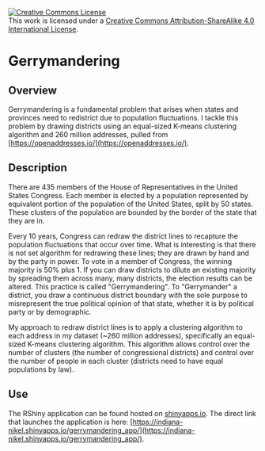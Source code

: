 <a rel="license" href="http://creativecommons.org/licenses/by-sa/4.0/"><img alt="Creative Commons License" style="border-width:0" src="https://i.creativecommons.org/l/by-sa/4.0/88x31.png" /></a><br />This work is licensed under a <a rel="license" href="http://creativecommons.org/licenses/by-sa/4.0/">Creative Commons Attribution-ShareAlike 4.0 International License</a>.

# Gerrymandering

## Overview

Gerrymandering is a fundamental problem that arises when states and provinces need to redistrict due to population fluctuations. I tackle this problem by drawing districts using an equal-sized K-means clustering algorithm and 260 million addresses, pulled from [https://openaddresses.io/](https://openaddresses.io/).

## Description

There are 435 members of the House of Representatives in the United States Congress. Each member is elected by a population represented by equivalent portion of the population of the United States, split by 50 states. These clusters of the population are bounded by the border of the state that they are in. 

Every 10 years, Congress can redraw the district lines to recapture the population fluctuations that occur over time. What is interesting is that there is not set algorithm for redrawing these lines; they are drawn by hand and by the party in power. To vote in a member of Congress, the winning majority is 50% plus 1. If you can draw districts to dilute an existing majority by spreading them across many, many districts, the election results can be altered. This practice is called "Gerrymandering". To "Gerrymander" a district, you draw a continuous district boundary with the sole purpose to misrepresent the true political opinion of that state, whether it is by political party or by demographic. 

My approach to redraw district lines is to apply a clustering algorithm to each address in my dataset (~260 million addresses), specifically an equal-sized K-means clustering algorithm. This algorithm allows control over the number of clusters (the number of congressional districts) and control over the number of people in each cluster (districts need to have equal populations by law). 

## Use

The RShiny application can be found hosted on [shinyapps.io](shinyapps.io). The direct link that launches the application is here: [https://indiana-nikel.shinyapps.io/gerrymandering_app/](https://indiana-nikel.shinyapps.io/gerrymandering_app/).
